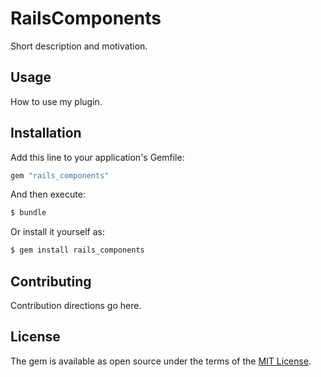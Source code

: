 # RailsComponents
Short description and motivation.

## Usage
How to use my plugin.

## Installation
Add this line to your application's Gemfile:

```ruby
gem "rails_components"
```

And then execute:
```bash
$ bundle
```

Or install it yourself as:
```bash
$ gem install rails_components
```

## Contributing
Contribution directions go here.

## License
The gem is available as open source under the terms of the [MIT License](https://opensource.org/licenses/MIT).
